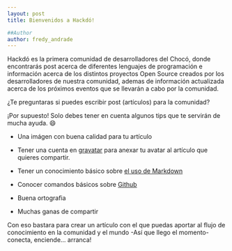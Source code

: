 ```yaml
---
layout: post
title: Bienvenidos a Hackdó!

##Author
author: fredy_andrade
---
```


Hackdó es la primera comunidad de desarrolladores del Chocó, donde encontrarás post acerca de diferentes lenguajes de programación e información acerca de los distintos proyectos Open Source creados por los desarrolladores de nuestra comunidad, ademas de información actualizada acerca de los próximos eventos que se llevarán a cabo por la comunidad.

¿Te preguntaras si puedes escribir post (artículos) para la comunidad?

¡Por supuesto! Solo debes tener en cuenta algunos tips que te servirán de mucha ayuda. :smile:

- Una imágen con buena calidad para tu artículo

- Tener una cuenta en [gravatar](http://gravatar.com) para anexar tu avatar al artículo que quieres compartir.

- Tener un conocimiento básico sobre [el uso de Markdown](http://daringfireball.net/projects/markdown/basics)

- Conocer comandos básicos sobre [Github](http://www.github.com)

- Buena ortografia

- Muchas ganas de compartir


Con eso bastara para crear un artículo con el que puedas aportar al flujo de conocimiento en la comunidad y el mundo -Así que llego el momento- conecta, enciende... arranca!